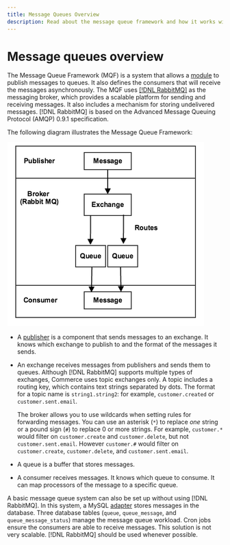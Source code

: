 ```yaml
---
title: Message Queues Overview
description: Read about the message queue framework and how it works with the Adobe Commerce and Magento Open Source application.
---
```


# Message queues overview

The Message Queue Framework (MQF) is a system that allows a [module](https://glossary.magento.com/module) to publish messages to queues. It also defines the consumers that will receive the messages asynchronously. The MQF uses [[!DNL RabbitMQ]](https://www.rabbitmq.com) as the messaging broker, which provides a scalable platform for sending and receiving messages. It also includes a mechanism for storing undelivered messages. [!DNL RabbitMQ] is based on the Advanced Message Queuing Protocol (AMQP) 0.9.1 specification.

The following diagram illustrates the Message Queue Framework:

![Message Queue Framework](../../assets/configuration/mq-framework.png)

- A [publisher](https://glossary.magento.com/publisher-subscriber-pattern) is a component that sends messages to an exchange. It knows which exchange to publish to and the format of the messages it sends.

- An exchange receives messages from publishers and sends them to queues. Although [!DNL RabbitMQ] supports multiple types of exchanges, Commerce uses topic exchanges only. A topic includes a routing key, which contains text strings separated by dots. The format for a topic name is `string1.string2`: for example, `customer.created` or `customer.sent.email`.

   The broker allows you to use wildcards when setting rules for forwarding messages. You can use an asterisk (`*`) to replace _one_ string or a pound sign (`#`) to replace 0 or more strings. For example, `customer.*` would filter on `customer.create` and `customer.delete`, but not `customer.sent.email`. However `customer.#` would filter on `customer.create`,  `customer.delete`, and `customer.sent.email`.

- A queue is a buffer that stores messages.

- A consumer receives messages. It knows which queue to consume. It can map processors of the message to a specific queue.

A basic message queue system can also be set up without using [!DNL RabbitMQ]. In this system, a MySQL [adapter](https://glossary.magento.com/adapter) stores messages in the database. Three database tables (`queue`, `queue_message`, and `queue_message_status`) manage the message queue workload. Cron jobs ensure the consumers are able to receive messages. This solution is not very scalable. [!DNL RabbitMQ] should be used whenever possible.
